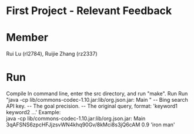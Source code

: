# First Project - Relevant Feedback
Member
======
Rui Lu (rl2784), Ruijie Zhang (rz2337)

Run
===
Compile
  In command line, enter the src directory, and run "make".
 Run
  Run "java -cp lib/commons-codec-1.10.jar:lib/org.json.jar: Main <api> <precision> <key words>"
  <api> -- Bing search API key.
  <precision> -- The goal precision.
  <query> -- The original query, format: 'keyword1 keyword2 ...'
  Example:  
  java -cp lib/commons-codec-1.10.jar:lib/org.json.jar: Main 3qAFSNS6zpcHFJjzsvWN4khq90Gv/8kMci8s3jQ6cAM 0.9 'iron man'
